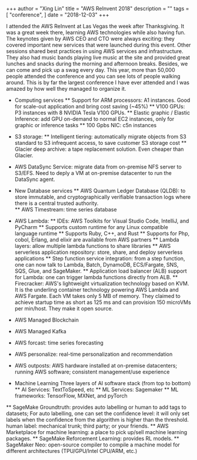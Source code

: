 +++
author = "Xing Lin"
title = "AWS ReInvent 2018"
description = ""
tags = [
    "conference",
]
date = "2018-12-03"
+++

I attended the AWS ReInvent at Las Vegas the week after Thanksgiving. It was a great week there, learning AWS technologies while also having fun. The keynotes given by AWS CEO and CTO were always exciting: they covered important new services that were launched during this event. Other sessions shared best practices in using AWS services and infrastructure. They also had music bands playing live music at the site and provided great lunches and snacks during the morning and afternoon breaks. Besides, we can come and pick up a swag every day. This year, more than 50,000 people attended the conference and you can see lots of people walking around. This is by far the largest conference I have ever attended and I was amazed by how well they managed to organize it. 

* Computing services
** Support for ARM processors: A1 instances. Good for scale-out application and bring cost saving (~45%)
** V100 GPUs: P3 instances with 8 NVIDIA Tesla V100 GPUs. 
** Elastic graphic / Elastic Inference: add GPU on-demand to normal EC2 instances, only for graphic or inference tasks 
** 100 Gpbs NIC: c5n instances

* S3 storage: 
** Intelligent tiering: automatically migrate objects from S3 standard to S3 infrequent access, to save customer S3 storage cost
** Glacier deep archive: a tape replacement solution. Even cheaper than Glacier. 

* AWS DataSync Service: migrate data from on-premise NFS server to S3/EFS. Need to deply a VM at on-premise datacenter to run the DataSync agent.


* New Database services
** AWS Quantum Ledger Database (QLDB): to store immutable, and cryptographically verifiable transaction logs where there is a central trusted authority.  
** AWS Timestream: time series database

* AWS Lambda:
** IDEs: AWS Toolkits for Visual Studio Code, IntelliJ, and PyCharm
** Supports custom runtime for any Linux compatible language runtime
** Supports Ruby, C++, and Rust 
** Supports for Php, cobol, Erlang, and elixir are available from AWS partners
** Lambda layers: allow multiple lambda functions to share libraries
** AWS serverless application repository: store, share, and deploy serverless applications
** Step function service integration: from a step function, one can now talk to Lambda, Batch, DynamoDB, ECS/Fargate, SNS, SQS, Glue, and SageMaker. 
** Application load balancer (ALB) support for Lambda: one can trigger lambda functions directly from ALB. 
** Firecracker: AWS's lightweight virtualization technology based on KVM. It is the underling container technology powering AWS Lambda and AWS Fargate. Each VM takes only 5 MB of memory. They claimed to achieve startup time as short as 125 ms and can provision 150 microVMs per min/host. They make it open source.


* AWS Managed Blockchain
* AWS Managed Kafka
* AWS forcast: time series forecasting
* AWS personalize: real-time personalization and recommendation
* AWS outposts: AWS hardware installed at on-premise datacenters; running AWS software; consistent management/use experience


* Machine Learning
Three layers of AI software stack (from top to bottom)
** AI Services: TextToSpeed, etc
** ML Services: Sagemaker
** ML frameworks: TensorFlow, MXNet, and pyTorch

** SageMake Groundtruth: provides auto labelling or human to add tags to datasets; For auto labelling, one can set the confidence level: it will only set labels when the confidence from the algorithm is higher than the threshold. human label: mechanical trunk; third party; or your friends. 
** AWS Marketplace for machine learning: a place to pick up/sell machine learning packages.
** SageMake Reforcement Learning: provides RL models.
** SageMaker Neo: open-source compiler to compile a machine model for different architectures (TPU/GPU/Intel CPU/ARM, etc.)



